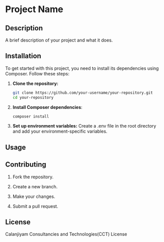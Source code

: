 # Project Name

## Description
A brief description of your project and what it does.

## Installation
To get started with this project, you need to install its dependencies using Composer. Follow these steps:

1. **Clone the repository:**
   ```sh
   git clone https://github.com/your-username/your-repository.git
   cd your-repository

2. **Install Composer dependencies**:  
   ```sh
   composer install

3. **Set up environment variables:** Create a .env file in the root directory and add your environment-specific variables.

## Usage

## Contributing

1. Fork the repository.

2. Create a new branch.

3. Make your changes.

4. Submit a pull request.

## License
Calanjiyam Consultancies and Technologies(CCT) License